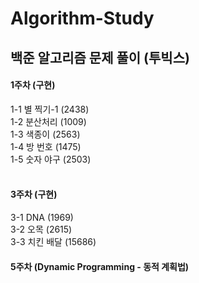 # Algorithm-Study
## 백준 알고리즘 문제 풀이 (투빅스)

#### 1주차 (구현) <br>
1-1 별 찍기-1 (2438) <br>
1-2 분산처리 (1009) <br>
1-3 색종이 (2563) <br>
1-4 방 번호 (1475) <br>
1-5 숫자 야구 (2503) <br>
<br>
#### 3주차 (구현) <br>
3-1 DNA (1969) <br>
3-2 오목 (2615) <br>
3-3 치킨 배달 (15686) <br>

#### 5주차 (Dynamic Programming - 동적 계획법) <br>
